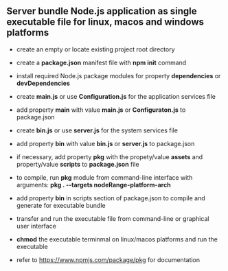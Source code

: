 ## Server bundle Node.js application as single executable file for linux, macos and windows platforms

- create an empty or locate existing project root directory

- create a **package.json** manifest file with **npm init** command

- install required Node.js package modules for property **dependencies** or **devDependencies**

- create **main.js** or use **Configuration.js** for the application services file

- add property **main** with value **main.js** or **Configuraton.js** to package.json

- create **bin.js** or use **server.js** for the system services file

- add property **bin** with value **bin.js** or **server.js** to package.json

- if necessary, add property **pkg** with the propety/value **assets** and property/value **scripts** to **package.json** file

- to compile, run **pkg** module from command-line interface with arguments: **pkg . --targets nodeRange-platform-arch**

- add property **bin** in scripts section of package.json to compile and generate for executable bundle

- transfer and run the executable file from command-line or graphical user interface

- **chmod** the executable terminmal on linux/macos platforms and run the executable

- refer to https://www.npmjs.com/package/pkg for documentation
